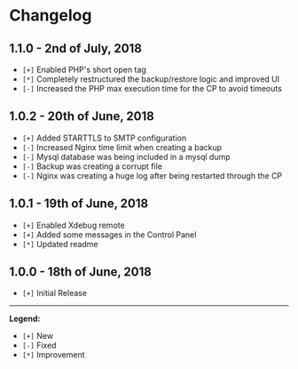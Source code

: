 # Changelog

## 1.1.0 - 2nd of July, 2018

- `[+]` Enabled PHP's short open tag
- `[*]` Completely restructured the backup/restore logic and improved UI
- `[-]` Increased the PHP max execution time for the CP to avoid timeouts

## 1.0.2 - 20th of June, 2018

- `[+]` Added STARTTLS to SMTP configuration
- `[-]` Increased Nginx time limit when creating a backup
- `[-]` Mysql database was being included in a mysql dump
- `[-]` Backup was creating a corrupt file
- `[-]` Nginx was creating a huge log after being restarted through the CP

## 1.0.1 - 19th of June, 2018

- `[+]` Enabled Xdebug remote
- `[+]` Added some messages in the Control Panel
- `[*]` Updated readme

## 1.0.0 - 18th of June, 2018

- `[+]` Initial Release

---

**Legend:**

- `[+]` New
- `[-]` Fixed
- `[*]` Improvement
